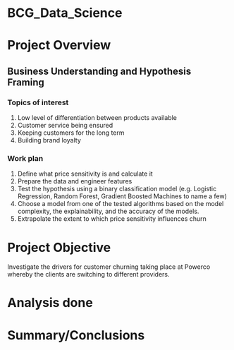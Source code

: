 # BCG_Data_Science

# Project Overview
## Business Understanding and Hypothesis Framing
### Topics of interest
1. Low level of differentiation between products available
2. Customer service being ensured
3. Keeping customers for the long term 
4. Building brand loyalty

### Work plan 
1. Define what price sensitivity is and calculate it
2. Prepare the data and engineer features 
3. Test the hypothesis using a binary classification model (e.g. Logistic Regression, Random Forest, Gradient Boosted Machines to name a few)
4. Choose a model from one of the tested algorithms based on the model complexity, the explainability, and the accuracy of the models.
5. Extrapolate the extent to which price sensitivity influences churn

# Project Objective
Investigate the drivers for customer churning taking place at Powerco whereby the clients are switching to different providers.
# Analysis done

# Summary/Conclusions

